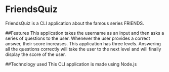 # FriendsQuiz

FriendsQuiz is a CLI application about the famous series FRIENDS.

##Features
This application takes the username as an input and then asks a series of questions to the user. Whenever the user provides a correct answer, their score increases. This application has three levels. Answering all the questions correctly will take the user to the next level and will finally display the score of the user.

##Technology used
This CLI application is made using Node.js
